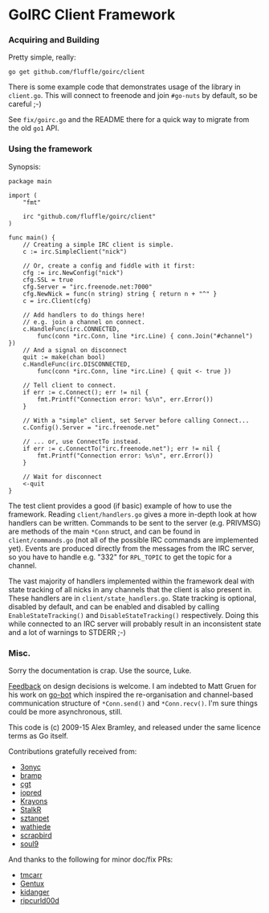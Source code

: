 GoIRC Client Framework
======================

### Acquiring and Building

Pretty simple, really:

	go get github.com/fluffle/goirc/client

There is some example code that demonstrates usage of the library in `client.go`. This will connect to freenode and join `#go-nuts` by default, so be careful ;-)

See `fix/goirc.go` and the README there for a quick way to migrate from the
old `go1` API.

### Using the framework

Synopsis:

	package main

	import (
		"fmt"

		irc "github.com/fluffle/goirc/client"
	)

	func main() {
		// Creating a simple IRC client is simple.
		c := irc.SimpleClient("nick")

		// Or, create a config and fiddle with it first:
		cfg := irc.NewConfig("nick")
		cfg.SSL = true
		cfg.Server = "irc.freenode.net:7000"
		cfg.NewNick = func(n string) string { return n + "^" }
		c = irc.Client(cfg)

		// Add handlers to do things here!
		// e.g. join a channel on connect.
		c.HandleFunc(irc.CONNECTED,
			func(conn *irc.Conn, line *irc.Line) { conn.Join("#channel") })
		// And a signal on disconnect
		quit := make(chan bool)
		c.HandleFunc(irc.DISCONNECTED,
			func(conn *irc.Conn, line *irc.Line) { quit <- true })

		// Tell client to connect.
		if err := c.Connect(); err != nil {
			fmt.Printf("Connection error: %s\n", err.Error())
		}

		// With a "simple" client, set Server before calling Connect...
		c.Config().Server = "irc.freenode.net"

		// ... or, use ConnectTo instead.
		if err := c.ConnectTo("irc.freenode.net"); err != nil {
			fmt.Printf("Connection error: %s\n", err.Error())
		}

		// Wait for disconnect
		<-quit
	}

The test client provides a good (if basic) example of how to use the framework.
Reading `client/handlers.go` gives a more in-depth look at how handlers can be
written. Commands to be sent to the server (e.g. PRIVMSG) are methods of the
main `*Conn` struct, and can be found in `client/commands.go` (not all of the
possible IRC commands are implemented yet). Events are produced directly from
the messages from the IRC server, so you have to handle e.g. "332" for
`RPL_TOPIC` to get the topic for a channel.

The vast majority of handlers implemented within the framework deal with state
tracking of all nicks in any channels that the client is also present in. These
handlers are in `client/state_handlers.go`. State tracking is optional, disabled
by default, and can be enabled and disabled by calling `EnableStateTracking()`
and `DisableStateTracking()` respectively. Doing this while connected to an IRC
server will probably result in an inconsistent state and a lot of warnings to
STDERR ;-)

### Misc.

Sorry the documentation is crap. Use the source, Luke.

[Feedback](mailto:a.bramley@gmail.com) on design decisions is welcome. I am
indebted to Matt Gruen for his work on
[go-bot](http://code.google.com/p/go-bot/source/browse/irc.go) which inspired
the re-organisation and channel-based communication structure of `*Conn.send()`
and `*Conn.recv()`. I'm sure things could be more asynchronous, still.

This code is (c) 2009-15 Alex Bramley, and released under the same licence terms
as Go itself.

Contributions gratefully received from:

  - [3onyc](https://github.com/3onyc)
  - [bramp](https://github.com/bramp)
  - [cgt](https://github.com/cgt)
  - [iopred](https://github.com/iopred)
  - [Krayons](https://github.com/Krayons)
  - [StalkR](https://github.com/StalkR)
  - [sztanpet](https://github.com/sztanpet)
  - [wathiede](https://github.com/wathiede)
  - [scrapbird](https://github.com/scrapbird)
  - [soul9](https://github.com/soul9)

And thanks to the following for minor doc/fix PRs:

  - [tmcarr](https://github.com/tmcarr)
  - [Gentux](https://github.com/Gentux)
  - [kidanger](https://github.com/kidanger)
  - [ripcurld00d](https://github.com/ripcurld00d)
